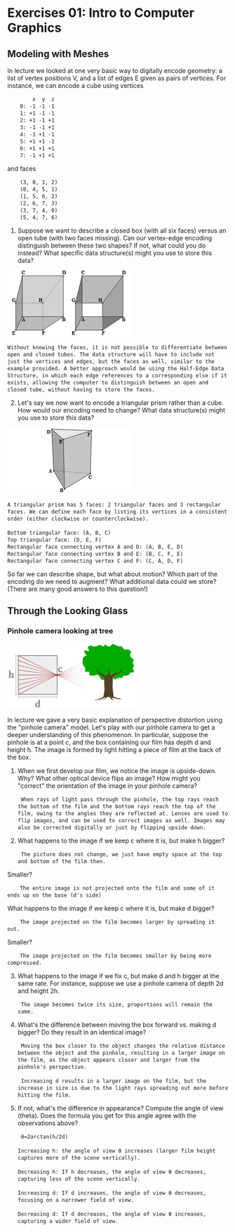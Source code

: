 # Exercises 01: Intro to Computer Graphics

## Modeling with Meshes

In lecture we looked at one very basic way to digitally encode geometry: a list of vertex positions V, and a list of edges E given as pairs of vertices. For instance, we can encode a cube using vertices

            x  y  z
        0: -1 -1 -1
        1: +1 -1 -1
        2: +1 -1 +1
        3: -1 -1 +1
        4: -1 +1 -1
        5: +1 +1 -1
        6: +1 +1 +1
        7: -1 +1 +1

and faces

        (3, 0, 1, 2) 
        (0, 4, 5, 1) 
        (1, 5, 6, 2) 
        (2, 6, 7, 3) 
        (3, 7, 4, 0) 
        (5, 4, 7, 6) 

1. Suppose we want to describe a closed box (with all six faces) versus an open tube (with two faces missing). Can our vertex-edge encoding distinguish between these two shapes? If not, what could you do instead? What specific data structure(s) might you use to store this data?

![alt text](image.png)

    Without knowing the faces, it is not possible to differentiate between open and closed tubes. The data structure will have to include not just the vertices and edges, but the faces as well, similar to the example provided. A better approach would be using the Half-Edge Data Structure, in which each edge references to a corresponding else if it exists, allowing the computer to distinguish between an open and closed tube, without having to store the faces.

2. Let's say we now want to encode a triangular prism rather than a cube. How would our encoding need to change? What data structure(s) might you use to store this data?

![alt text](image-1.png)

    A triangular prism has 5 faces: 2 triangular faces and 3 rectangular faces. We can define each face by listing its vertices in a consistent order (either clockwise or counterclockwise).

    Bottom triangular face: (A, B, C)
    Top triangular face: (D, E, F)
    Rectangular face connecting vertex A and D: (A, B, E, D)
    Rectangular face connecting vertex B and E: (B, C, F, E)
    Rectangular face connecting vertex C and F: (C, A, D, F)

So far we can describe shape, but what about motion? Which part of the encoding do we need to augment? What additional data could we store? (There are many good answers to this question!)

## Through the Looking Glass
### Pinhole camera looking at tree

![alt text](image-2.png)

In lecture we gave a very basic explanation of perspective distortion using the "pinhole camera" model. Let's play with our pinhole camera to get a deeper understanding of this phenomenon. In particular, suppose the pinhole is at a point c, and the box containing our film has depth d and height h. The image is formed by light hitting a piece of film at the back of the box.

1. When we first develop our film, we notice the image is upside-down. Why? What other optical device flips an image? How might you "correct" the orientation of the image in your pinhole camera?

        When rays of light pass through the pinhole, the top rays reach the bottom of the film and the bottom rays reach the top of the film, owing to the angles they are reflected at. Lenses are used to flip images, and can be used to correct images as well. Images may also be corrected digitally or just by flipping upside down.

2. What happens to the image if we keep c where it is, but make h bigger?

        The picture does not change, we just have empty space at the top and bottom of the film then.

Smaller?

        The entire image is not projected onto the film and some of it ends up on the base (d's side)

What happens to the image if we keep c where it is, but make d bigger?

        The image projected on the film becomes larger by spreading it out.

Smaller?

        The image projected on the film becomes smaller by being more compressed.

3. What happens to the image if we fix c, but make d and h bigger at the same rate. For instance, suppose we use a pinhole camera of depth 2d and height 2h.

        The image becomes twice its size, proportions will remain the same.

4. What's the difference between moving the box forward vs. making d bigger? Do they result in an identical image? 

        Moving the box closer to the object changes the relative distance between the object and the pinhole, resulting in a larger image on the film, as the object appears closer and larger from the pinhole's perspective.

        Increasing d results in a larger image on the film, but the increase in size is due to the light rays spreading out more before hitting the film.

5. If not, what's the difference in appearance?
Compute the angle of view (theta). Does the formula you get for this angle agree with the observations above?

        θ=2arctan(h/2d)

       Increasing h: the angle of view θ increases (larger film height captures more of the scene vertically).

       Decreasing h: If h decreases, the angle of view θ decreases, capturing less of the scene vertically.

       Increasing d: If d increases, the angle of view θ decreases, focusing on a narrower field of view.

       Decreasing d: If d decreases, the angle of view θ increases, capturing a wider field of view.